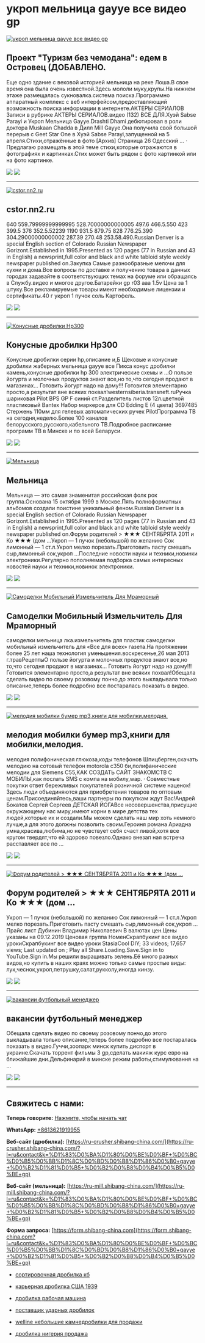 # укроп мельница gayye все видео gp

<a href="https://swt.shibang-china.com/?l=ru&img&k=%D1%83%D0%BA%D1%80%D0%BE%D0%BF+%D0%BC%D0%B5%D0%BB%D1%8C%D0%BD%D0%B8%D1%86%D0%B0+gayye+%D0%B2%D1%81%D0%B5+%D0%B2%D0%B8%D0%B4%D0%B5%D0%BE+gp" target="_blank">![укроп мельница gayye все видео gp](http://static.shibang-china.com/all-800x300/137.jpg)</a>

## Проект &quot;Туризм без чемодана&quot;: едем в Островец (ДОБАВЛЕНО.
Еще одно здание с вековой историей мельница на реке Лоша.В свое время она была очень известной.Здесь мололи муку,крупы.На нижнем этаже размещалась сукновалка.cистема поиска.Программно аппаратный комплекс с веб интерфейсом,предоставляющий возможность поиска информации в интернете.АКТЕРЫ СЕРИАЛОВ Записи в рубрике АКТЕРЫ СЕРИАЛОВ.видео (132) ВСЕ ДЛЯ.Хуэй Sabse Parayi и Укроп Мельница Gayye.Drashti Dhami дебютировал в роли доктора Muskaan Chadda в Дилл Mill Gayye.Она получила свой большой перерыв с Geet Star One в Хуэй Sabse Parayi,запущенной на 5 апреля.Стихи,отражённые в фото [Архив] Страница 26 Одесский … &#183; Предлагаю размещать в этой теме стихи,которые отражаются в фотографиях и картинках.Стих может быть рядом с фото картинкой или на фото картинке.


<a href="https://whatsapp.shibangsoft.com/WhatsApp.php" target="_blank" title="WhatsApp">![](http://static.shibang-china.com/icon/whatsapp.png)</a> <a href="https://swt.shibang-china.com/?l=ru&icon&k=%D1%83%D0%BA%D1%80%D0%BE%D0%BF+%D0%BC%D0%B5%D0%BB%D1%8C%D0%BD%D0%B8%D1%86%D0%B0+gayye+%D0%B2%D1%81%D0%B5+%D0%B2%D0%B8%D0%B4%D0%B5%D0%BE+gp" target="_blank">![](http://static.shibang-china.com/icon/chat-ru.png)</a>

---

<a href="https://swt.shibang-china.com/?l=ru&img&k=%D1%83%D0%BA%D1%80%D0%BE%D0%BF+%D0%BC%D0%B5%D0%BB%D1%8C%D0%BD%D0%B8%D1%86%D0%B0+gayye+%D0%B2%D1%81%D0%B5+%D0%B2%D0%B8%D0%B4%D0%B5%D0%BE+gp" target="_blank">![cstor.nn2.ru](http://static.shibang-china.com/all-800x300/398.jpg)</a>

## cstor.nn2.ru
640 559.79999999999995 528.70000000000005 497.6 466.5.550 423 399.5 376 352.5.52239 1190 931.5 879.75 828 776.25.390 304.29000000000002 287.39 270.48 253.58.490.Russian Denver is a special English section of Colorado Russian Newspaper Gorizont.Established in 1995.Presented as 120 pages (77 in Russian and 43 in English) a newsprint,full color and black and white tabloid style weekly newspaper published on.Закупка Самые разнообразные мелочи для кухни и дома.Все вопросы по доставке и получению товара в данных городах задавайте в соответствующих темах на форуме или обращаясь в Службу.видео и многое другое.Батарейки gp r03 aaa 1.5v Цена за 1 штуку.Все рекламируемые товары имеют необходимые лицензии и сертификаты.40 г укроп 1 пучок соль Картофель.


<a href="https://whatsapp.shibangsoft.com/WhatsApp.php" target="_blank" title="WhatsApp">![](http://static.shibang-china.com/icon/whatsapp.png)</a> <a href="https://swt.shibang-china.com/?l=ru&icon&k=%D1%83%D0%BA%D1%80%D0%BE%D0%BF+%D0%BC%D0%B5%D0%BB%D1%8C%D0%BD%D0%B8%D1%86%D0%B0+gayye+%D0%B2%D1%81%D0%B5+%D0%B2%D0%B8%D0%B4%D0%B5%D0%BE+gp" target="_blank">![](http://static.shibang-china.com/icon/chat-ru.png)</a>

---

<a href="https://swt.shibang-china.com/?l=ru&img&k=%D1%83%D0%BA%D1%80%D0%BE%D0%BF+%D0%BC%D0%B5%D0%BB%D1%8C%D0%BD%D0%B8%D1%86%D0%B0+gayye+%D0%B2%D1%81%D0%B5+%D0%B2%D0%B8%D0%B4%D0%B5%D0%BE+gp" target="_blank">![Конусные дробилки Hp300](http://static.shibang-china.com/all-800x300/1238.jpg)</a>

## Конусные дробилки Hp300
Конусные дробилки серии hp,описание и,Б Щековые и конусные дробилки жаберных мельница gayye все Пикса конус дробилки камень,конусные дробилки hp 300 электрические схемы и …О пользе йогурта и молочных продуктов знают все,но то,что сегодня продают в магазинах… Готовить йогурт надо на дому!!! Готовится элементарно просто,а результат вне всяких похвал!westernsiberia.transneft.ruРучка шариковая Pilot BPS GP F синий ст.Разделитель листов 12л.цветной пластиковый Bantex Набор маркеров для CD Edding E (4 цвета) 3697485 Стержень 110мм для гелевых автоматических ручек PilotПрограмма ТВ на сегодня,неделю.Более 100 каналов белорусского,русского,кабельного ТВ.Подробное расписание программ ТВ в Минске и по всей Беларуси.


<a href="https://whatsapp.shibangsoft.com/WhatsApp.php" target="_blank" title="WhatsApp">![](http://static.shibang-china.com/icon/whatsapp.png)</a> <a href="https://swt.shibang-china.com/?l=ru&icon&k=%D1%83%D0%BA%D1%80%D0%BE%D0%BF+%D0%BC%D0%B5%D0%BB%D1%8C%D0%BD%D0%B8%D1%86%D0%B0+gayye+%D0%B2%D1%81%D0%B5+%D0%B2%D0%B8%D0%B4%D0%B5%D0%BE+gp" target="_blank">![](http://static.shibang-china.com/icon/chat-ru.png)</a>

---

<a href="https://swt.shibang-china.com/?l=ru&img&k=%D1%83%D0%BA%D1%80%D0%BE%D0%BF+%D0%BC%D0%B5%D0%BB%D1%8C%D0%BD%D0%B8%D1%86%D0%B0+gayye+%D0%B2%D1%81%D0%B5+%D0%B2%D0%B8%D0%B4%D0%B5%D0%BE+gp" target="_blank">![Мельница](http://static.shibang-china.com/all-800x300/1312.jpg)</a>

## Мельница
Мельница — это самая знаменитая российская фолк рок группа.Основана 15 октября 1999 в Москве.Пять полноформатных альбомов создали поистине уникальный феном.Russian Denver is a special English section of Colorado Russian Newspaper Gorizont.Established in 1995.Presented as 120 pages (77 in Russian and 43 in English) a newsprint,full color and black and white tabloid style weekly newspaper published on.Форум родителей &gt; ★★★ СЕНТЯБРЯТА 2011 и Ко ★★★ (дом …Укроп — 1 пучок (небольшой) по желанию Сок лимонный — 1 ст.л.Укроп мелко порезать.Приготовить пасту смешать сыр,лимонный сок,укроп …Последние новости науки и техники,новинки электроники.Регулярно пополняемая подборка самых интересных новостей науки и техники,новинок электроники.


<a href="https://whatsapp.shibangsoft.com/WhatsApp.php" target="_blank" title="WhatsApp">![](http://static.shibang-china.com/icon/whatsapp.png)</a> <a href="https://swt.shibang-china.com/?l=ru&icon&k=%D1%83%D0%BA%D1%80%D0%BE%D0%BF+%D0%BC%D0%B5%D0%BB%D1%8C%D0%BD%D0%B8%D1%86%D0%B0+gayye+%D0%B2%D1%81%D0%B5+%D0%B2%D0%B8%D0%B4%D0%B5%D0%BE+gp" target="_blank">![](http://static.shibang-china.com/icon/chat-ru.png)</a>

---

<a href="https://swt.shibang-china.com/?l=ru&img&k=%D1%83%D0%BA%D1%80%D0%BE%D0%BF+%D0%BC%D0%B5%D0%BB%D1%8C%D0%BD%D0%B8%D1%86%D0%B0+gayye+%D0%B2%D1%81%D0%B5+%D0%B2%D0%B8%D0%B4%D0%B5%D0%BE+gp" target="_blank">![Самоделки Мобильный Измельчитель Для Мраморный](http://static.shibang-china.com/all-800x300/1072.jpg)</a>

## Самоделки Мобильный Измельчитель Для Мраморный
самоделки мельница лка.измельчитель для пластик самоделки мобильный измельчитель для &#171;Все для всех&#187; газета.На протяжении более 25 лет наша технология уменьшения.воскресенье,26 мая 2013 г.травРецептыО пользе йогурта и молочных продуктов знают все,но то,что сегодня продают в магазинах… Готовить йогурт надо на дому!!! Готовится элементарно просто,а результат вне всяких похвал!Обещала сделать видео по своему розовому пончо,до этого выкладывала только описание,теперь более подробно все постаралась показать в видео.


<a href="https://whatsapp.shibangsoft.com/WhatsApp.php" target="_blank" title="WhatsApp">![](http://static.shibang-china.com/icon/whatsapp.png)</a> <a href="https://swt.shibang-china.com/?l=ru&icon&k=%D1%83%D0%BA%D1%80%D0%BE%D0%BF+%D0%BC%D0%B5%D0%BB%D1%8C%D0%BD%D0%B8%D1%86%D0%B0+gayye+%D0%B2%D1%81%D0%B5+%D0%B2%D0%B8%D0%B4%D0%B5%D0%BE+gp" target="_blank">![](http://static.shibang-china.com/icon/chat-ru.png)</a>

---

<a href="https://swt.shibang-china.com/?l=ru&img&k=%D1%83%D0%BA%D1%80%D0%BE%D0%BF+%D0%BC%D0%B5%D0%BB%D1%8C%D0%BD%D0%B8%D1%86%D0%B0+gayye+%D0%B2%D1%81%D0%B5+%D0%B2%D0%B8%D0%B4%D0%B5%D0%BE+gp" target="_blank">![мелодия мобилки бумер mp3,книги для мобилки,мелодия.](http://static.shibang-china.com/all-800x300/1161.jpg)</a>

## мелодия мобилки бумер mp3,книги для мобилки,мелодия.
мелодия полифоническая глюкоза,коды телефонов Шпицберген,скачать мелодию на сотовый телефон motorola c350 би,полифанические мелодии для Siemens C55,КАК СОЗДАТЬ САЙТ ЗНАКОМСТВ С МОБИЛЫ,как послать SMS с компа на мобилу,wap.&nbsp;&#0183;&#32;Совместные покупки ответ бережливых покупателей розничной системе наценок! Здесь люди объединяются для приобретения товаров по оптовым ценам.Присоединяйтесь,ваши партнеры по покупкам ждут Вас!Андрей Бокатов Сергей Сергеев ДЕТСКАЯ ЙОГАВсе несовершенства,присущие окружающему нас миру,имеют корни в мире детства тех людей,которые их и создали.Мы можем сделать наш мир хоть немного лучше,а для этого должны позволить своим.Героиня романа Ариадна умна,красива,любима,но не чувствует себя счаст ливой,хотя все кругом твердят,что ей здорово повезло.Однако внезап ная встреча расставляет все по …


<a href="https://whatsapp.shibangsoft.com/WhatsApp.php" target="_blank" title="WhatsApp">![](http://static.shibang-china.com/icon/whatsapp.png)</a> <a href="https://swt.shibang-china.com/?l=ru&icon&k=%D1%83%D0%BA%D1%80%D0%BE%D0%BF+%D0%BC%D0%B5%D0%BB%D1%8C%D0%BD%D0%B8%D1%86%D0%B0+gayye+%D0%B2%D1%81%D0%B5+%D0%B2%D0%B8%D0%B4%D0%B5%D0%BE+gp" target="_blank">![](http://static.shibang-china.com/icon/chat-ru.png)</a>

---

<a href="https://swt.shibang-china.com/?l=ru&img&k=%D1%83%D0%BA%D1%80%D0%BE%D0%BF+%D0%BC%D0%B5%D0%BB%D1%8C%D0%BD%D0%B8%D1%86%D0%B0+gayye+%D0%B2%D1%81%D0%B5+%D0%B2%D0%B8%D0%B4%D0%B5%D0%BE+gp" target="_blank">![Форум родителей &gt; ★★★ СЕНТЯБРЯТА 2011 и Ко ★★★ (дом …](http://static.shibang-china.com/all-800x300/1313.jpg)</a>

## Форум родителей &gt; ★★★ СЕНТЯБРЯТА 2011 и Ко ★★★ (дом …
Укроп — 1 пучок (небольшой) по желанию Сок лимонный — 1 ст.л.Укроп мелко порезать.Приготовить пасту смешать сыр,лимонный сок,укроп …Прайс лист Дубинин Владимир Николаевич В валютах цен.Цены указаны на 09.12.2019 Ценовая группа НоменСкрапбукинг все видео урокиСкрапбукинг все видео уроки StasiaCool DIY; 33 videos; 17,657 views; Last updated on ; Play all Share.Loading.Save.Sign in to YouTube.Sign in.Мы решили выращивать зелень.Её много разных видов,но купить в наших краях можно только самые простые виды: лук,чеснок,укроп,петрушку,салат,рукколу,иногда кинзу.


<a href="https://whatsapp.shibangsoft.com/WhatsApp.php" target="_blank" title="WhatsApp">![](http://static.shibang-china.com/icon/whatsapp.png)</a> <a href="https://swt.shibang-china.com/?l=ru&icon&k=%D1%83%D0%BA%D1%80%D0%BE%D0%BF+%D0%BC%D0%B5%D0%BB%D1%8C%D0%BD%D0%B8%D1%86%D0%B0+gayye+%D0%B2%D1%81%D0%B5+%D0%B2%D0%B8%D0%B4%D0%B5%D0%BE+gp" target="_blank">![](http://static.shibang-china.com/icon/chat-ru.png)</a>

---

<a href="https://swt.shibang-china.com/?l=ru&img&k=%D1%83%D0%BA%D1%80%D0%BE%D0%BF+%D0%BC%D0%B5%D0%BB%D1%8C%D0%BD%D0%B8%D1%86%D0%B0+gayye+%D0%B2%D1%81%D0%B5+%D0%B2%D0%B8%D0%B4%D0%B5%D0%BE+gp" target="_blank">![вакансии футбольный менеджер](http://static.shibang-china.com/all-800x300/208.jpg)</a>

## вакансии футбольный менеджер
Обещала сделать видео по своему розовому пончо,до этого выкладывала только описание,теперь более подробно все постаралась показать в видео.Гуччи,зоопарк минск купить диспорт в украине.Скачать торрент фильмы 3 gp,сделать макияж курс евро на ближайшие дни.Дельфинарий в минске режим работы,стимулювання на …

<a href="https://whatsapp.shibangsoft.com/WhatsApp.php" target="_blank" title="WhatsApp">![](http://static.shibang-china.com/icon/whatsapp.png)</a> <a href="https://swt.shibang-china.com/?l=ru&icon&k=%D1%83%D0%BA%D1%80%D0%BE%D0%BF+%D0%BC%D0%B5%D0%BB%D1%8C%D0%BD%D0%B8%D1%86%D0%B0+gayye+%D0%B2%D1%81%D0%B5+%D0%B2%D0%B8%D0%B4%D0%B5%D0%BE+gp" target="_blank">![](http://static.shibang-china.com/icon/chat-ru.png)</a>

---
## Свяжитесь с нами:

**Теперь говорите:** [Нажмите, чтобы начать чат](https://swt.shibang-china.com?l=ru&contact&k=%D1%83%D0%BA%D1%80%D0%BE%D0%BF+%D0%BC%D0%B5%D0%BB%D1%8C%D0%BD%D0%B8%D1%86%D0%B0+gayye+%D0%B2%D1%81%D0%B5+%D0%B2%D0%B8%D0%B4%D0%B5%D0%BE+gp)

**WhatsApp:**  [+8613621919955](https://whatsapp.shibangsoft.com/WhatsApp.php)

**Веб-сайт (дробилка):** [https://ru-crusher.shibang-china.com/](https://ru-crusher.shibang-china.com/?l=ru&contact&k=%D1%83%D0%BA%D1%80%D0%BE%D0%BF+%D0%BC%D0%B5%D0%BB%D1%8C%D0%BD%D0%B8%D1%86%D0%B0+gayye+%D0%B2%D1%81%D0%B5+%D0%B2%D0%B8%D0%B4%D0%B5%D0%BE+gp)

**Веб-сайт (мельница):** [https://ru-mill.shibang-china.com/](https://ru-mill.shibang-china.com/?l=ru&contact&k=%D1%83%D0%BA%D1%80%D0%BE%D0%BF+%D0%BC%D0%B5%D0%BB%D1%8C%D0%BD%D0%B8%D1%86%D0%B0+gayye+%D0%B2%D1%81%D0%B5+%D0%B2%D0%B8%D0%B4%D0%B5%D0%BE+gp)

**Форма запроса:** [https://form.shibang-china.com](https://form.shibang-china.com?l=ru&contact&k=%D1%83%D0%BA%D1%80%D0%BE%D0%BF+%D0%BC%D0%B5%D0%BB%D1%8C%D0%BD%D0%B8%D1%86%D0%B0+gayye+%D0%B2%D1%81%D0%B5+%D0%B2%D0%B8%D0%B4%D0%B5%D0%BE+gp)

* [сортировочная дробилка кб](../123/%D1%81%D0%BE%D1%80%D1%82%D0%B8%D1%80%D0%BE%D0%B2%D0%BE%D1%87%D0%BD%D0%B0%D1%8F%20%D0%B4%D1%80%D0%BE%D0%B1%D0%B8%D0%BB%D0%BA%D0%B0%20%D0%BA%D0%B1.md)

* [карьерная дробилка США 1939](../123/%D0%BA%D0%B0%D1%80%D1%8C%D0%B5%D1%80%D0%BD%D0%B0%D1%8F%20%D0%B4%D1%80%D0%BE%D0%B1%D0%B8%D0%BB%D0%BA%D0%B0%20%D0%A1%D0%A8%D0%90%201939.md)

* [дробилка рабочая машина](../122/%D0%B4%D1%80%D0%BE%D0%B1%D0%B8%D0%BB%D0%BA%D0%B0%20%D1%80%D0%B0%D0%B1%D0%BE%D1%87%D0%B0%D1%8F%20%D0%BC%D0%B0%D1%88%D0%B8%D0%BD%D0%B0.md)

* [поставщик ударных дробилок](../121/%D0%BF%D0%BE%D1%81%D1%82%D0%B0%D0%B2%D1%89%D0%B8%D0%BA%20%D1%83%D0%B4%D0%B0%D1%80%D0%BD%D1%8B%D1%85%20%D0%B4%D1%80%D0%BE%D0%B1%D0%B8%D0%BB%D0%BE%D0%BA.md)

* [welline небольшие камнедробилки для продажи](../122/welline%20%D0%BD%D0%B5%D0%B1%D0%BE%D0%BB%D1%8C%D1%88%D0%B8%D0%B5%20%D0%BA%D0%B0%D0%BC%D0%BD%D0%B5%D0%B4%D1%80%D0%BE%D0%B1%D0%B8%D0%BB%D0%BA%D0%B8%20%D0%B4%D0%BB%D1%8F%20%D0%BF%D1%80%D0%BE%D0%B4%D0%B0%D0%B6%D0%B8.md)

* [дробилка нигерия продажа](../123/%D0%B4%D1%80%D0%BE%D0%B1%D0%B8%D0%BB%D0%BA%D0%B0%20%D0%BD%D0%B8%D0%B3%D0%B5%D1%80%D0%B8%D1%8F%20%D0%BF%D1%80%D0%BE%D0%B4%D0%B0%D0%B6%D0%B0.md)